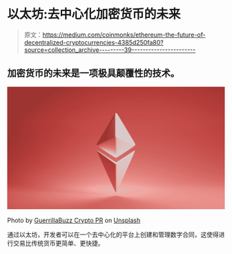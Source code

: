 # 以太坊:去中心化加密货币的未来

> 原文：<https://medium.com/coinmonks/ethereum-the-future-of-decentralized-cryptocurrencies-4385d250fa80?source=collection_archive---------39----------------------->

## 加密货币的未来是一项极具颠覆性的技术。

![](img/a89d7ff3a0ad9b3a73d380ef036a4c01.png)

Photo by [GuerrillaBuzz Crypto PR](https://unsplash.com/@theshubhamdhage?utm_source=medium&utm_medium=referral) on [Unsplash](https://unsplash.com?utm_source=medium&utm_medium=referral)

通过以太坊，开发者可以在一个去中心化的平台上创建和管理数字合同，这使得进行交易比传统货币更简单、更快捷。